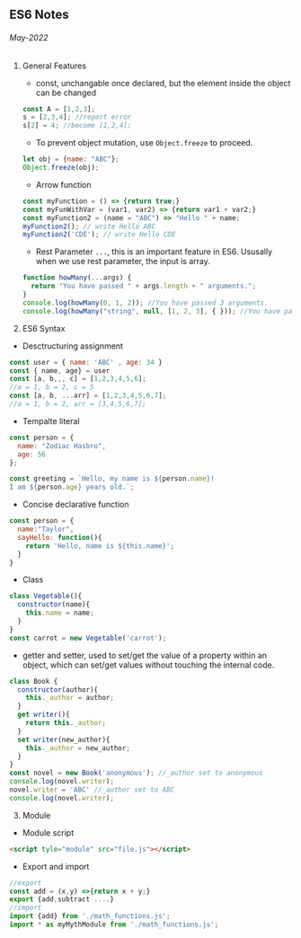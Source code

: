 ## ES6 Notes

###### May-2022

1. General Features

   * const, unchangable once declared, but the element inside the object can be changed

    ```javascript
    const A = [1,2,3];
    s = [2,3,4]; //report error
    s[2] = 4; //become [1,2,4];
    ```
    * To prevent object mutation, use `Object.freeze` to proceed.

    ```javascript
    let obj = {name: "ABC"};
    Object.freeze(obj);
    ```

    * Arrow function

    ```javascript
    const myFunction = () => {return true;}
    const myFunWithVar = (var1, var2) => {return var1 + var2;}
    const myFunction2 = (name = "ABC") => "Hello " + name;
    myFunction2(); // write Hello ABC
    myFunction2('CDE'); // write Hello CDE
    ```

    * Rest Parameter `...`, this is an important feature in ES6. Ususally when we use rest parameter, the input is array.

    ```javascript
    function howMany(...args) {
      return "You have passed " + args.length + " arguments.";
    }
    console.log(howMany(0, 1, 2)); //You have passed 3 arguments.
    console.log(howMany("string", null, [1, 2, 3], { })); //You have passed 4 arguments.
    ```
2. ES6 Syntax
  * Desctructuring assignment
  ```javascript
  const user = { name: 'ABC' , age: 34 }
  const { name, age} = user
  const [a, b,,, c] = [1,2,3,4,5,6];
  //a = 1, b = 2, c = 5
  const [a, b, ...arr] = [1,2,3,4,5,6,7];
  //a = 1, b = 2, arr = [3,4,5,6,7];
  ```
  * Tempalte literal
  ```javascript
  const person = {
    name: "Zodiac Hasbro",
    age: 56
  };

  const greeting = `Hello, my name is ${person.name}!
  I am ${person.age} years old.`;
  ```
  * Concise declarative function
  ```javascript
  const person = {
    name:"Taylor",
    sayHello: function(){
      return 'Hello, name is ${this.name}';
    }
  }
  ```
  * Class
  ```javascript
  class Vegetable(){
    constructor(name){
      this.name = name;
    }
  }
  const carrot = new Vegetable('carrot');
  ```
  * getter and setter, used to set/get the value of a property within an object, which can set/get values without touching the internal code.
  ```javascript
  class Book {
    constructor(author){
      this._author = author;
    }
    get writer(){
      return this._author;
    }
    set writer(new_author){
      this._author = new_author;
    }
  }
  const novel = new Book('anonymous'); //_author set to anonymous
  console.log(novel.writer);
  novel.writer = 'ABC' //_author set to ABC
  console.log(novel.writer);
  ```
3. Module
  * Module script
  ```HTML
  <script tyle="module" src="file.js"></script>
  ```
  * Export and import
  ```javascript
  //export
  const add = (x,y) =>{return x + y;}
  export {add,subtract ....}
  //import
  import {add} from './math_functions.js';
  import * as myMythModule from './math_functions.js';
  ```


